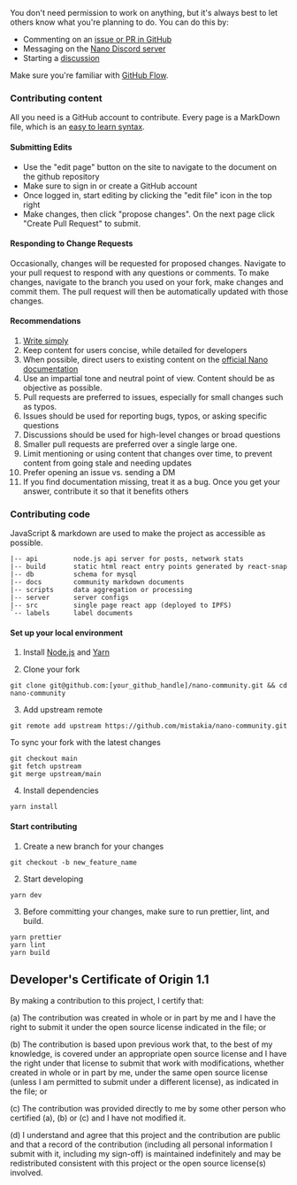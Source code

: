 You don't need permission to work on anything, but it's always best to let others know what you're planning to do. You can do this by:

- Commenting on an [issue or PR in GitHub](https://github.com/mistakia/nano-community/issues)
- Messaging on the [Nano Discord server](https://chat.nano.org/)
- Starting a [discussion](https://github.com/mistakia/nano-community/discussions)

Make sure you're familiar with <a href="https://guides.github.com/introduction/flow/index.html" tagret="_blank">GitHub Flow</a>.

### Contributing content

All you need is a GitHub account to contribute. Every page is a MarkDown file, which is an <a href="https://guides.github.com/features/mastering-markdown/" target="_blank">easy to learn syntax</a>.

#### Submitting Edits

- Use the "edit page" button on the site to navigate to the document on the github repository
- Make sure to sign in or create a GitHub account
- Once logged in, start editing by clicking the "edit file" icon in the top right
- Make changes, then click "propose changes". On the next page click "Create Pull Request" to submit.

#### Responding to Change Requests

Occasionally, changes will be requested for proposed changes. Navigate to your pull request to respond with any questions or comments. To make changes, navigate to the branch you used on your fork, make changes and commit them. The pull request will then be automatically updated with those changes.

#### Recommendations

1. [Write simply](http://www.paulgraham.com/simply.html)
1. Keep content for users concise, while detailed for developers
1. When possible, direct users to existing content on the [official Nano documentation](https://docs.nano.org/)
1. Use an impartial tone and neutral point of view. Content should be as objective as possible.
1. Pull requests are preferred to issues, especially for small changes such as typos.
1. Issues should be used for reporting bugs, typos, or asking specific questions
1. Discussions should be used for high-level changes or broad questions
1. Smaller pull requests are preferred over a single large one.
1. Limit mentioning or using content that changes over time, to prevent content from going stale and needing updates
1. Prefer opening an issue vs. sending a DM
1. If you find documentation missing, treat it as a bug. Once you get your answer, contribute it so that it benefits others

### Contributing code

JavaScript & markdown are used to make the project as accessible as possible.

```
|-- api         node.js api server for posts, network stats
|-- build       static html react entry points generated by react-snap
|-- db          schema for mysql
|-- docs        community markdown documents
|-- scripts     data aggregation or processing
|-- server      server configs
|-- src         single page react app (deployed to IPFS)
`-- labels      label documents
```

#### Set up your local environment

1. Install [Node.js](https://nodejs.org/) and [Yarn](https://yarnpkg.com/)

2. Clone your fork

```
git clone git@github.com:[your_github_handle]/nano-community.git && cd nano-community
```

3. Add upstream remote

```
git remote add upstream https://github.com/mistakia/nano-community.git
```

To sync your fork with the latest changes

```
git checkout main
git fetch upstream
git merge upstream/main
```

4. Install dependencies

```
yarn install
```

#### Start contributing

1. Create a new branch for your changes

```
git checkout -b new_feature_name
```

2. Start developing

```
yarn dev
```

3. Before committing your changes, make sure to run prettier, lint, and build.

```
yarn prettier
yarn lint
yarn build
```

## Developer's Certificate of Origin 1.1

By making a contribution to this project, I certify that:

(a) The contribution was created in whole or in part by me and I
have the right to submit it under the open source license
indicated in the file; or

(b) The contribution is based upon previous work that, to the best
of my knowledge, is covered under an appropriate open source
license and I have the right under that license to submit that
work with modifications, whether created in whole or in part
by me, under the same open source license (unless I am
permitted to submit under a different license), as indicated
in the file; or

(c) The contribution was provided directly to me by some other
person who certified (a), (b) or (c) and I have not modified
it.

(d) I understand and agree that this project and the contribution
are public and that a record of the contribution (including all
personal information I submit with it, including my sign-off) is
maintained indefinitely and may be redistributed consistent with
this project or the open source license(s) involved.
